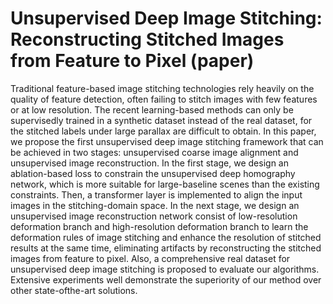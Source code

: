 # Unsupervised Deep Image Stitching: Reconstructing Stitched Images from Feature to Pixel (paper)

Traditional feature-based image stitching technologies rely heavily on the quality of feature detection, often failing to stitch images with few features or at low resolution. The recent learning-based methods can only be supervisedly trained in a synthetic dataset instead of the real dataset, for the stitched labels under large parallax are difficult to obtain. In this paper, we propose the first unsupervised deep image stitching framework that can be achieved in two stages: unsupervised coarse image alignment and unsupervised image reconstruction. In the first stage, we design an ablation-based loss to constrain the unsupervised deep homography network, which is more suitable for large-baseline scenes than the existing constraints. Then, a transformer layer is implemented to align the input images in the stitching-domain space. In the next stage, we design an unsupervised image reconstruction network consist of low-resolution deformation branch and high-resolution deformation branch to learn the deformation rules of image stitching and enhance the resolution of stitched results at the same time, eliminating artifacts by reconstructing the stitched images from feature to pixel. Also, a comprehensive real dataset for unsupervised deep image stitching is proposed to evaluate our algorithms. Extensive experiments well demonstrate the superiority of our method over other state-ofthe-art solutions.
